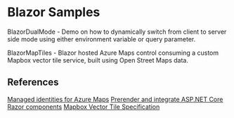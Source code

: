 # Blazor Samples

BlazorDualMode - Demo on how to dynamically switch from client to server side mode using either environment variable or query parameter.

BlazorMapTiles - Blazor hosted Azure Maps control consuming a custom Mapbox vector tile service, built using Open Street Maps data.

## References

[Managed identities for Azure Maps](https://techcommunity.microsoft.com/t5/azure-maps-blog/managed-identities-for-azure-maps/ba-p/3666312)
[Prerender and integrate ASP.NET Core Razor components](https://learn.microsoft.com/en-us/aspnet/core/blazor/components/prerendering-and-integration)
[Mapbox Vector Tile Specification](http://mapbox.github.io/vector-tile-spec/)
